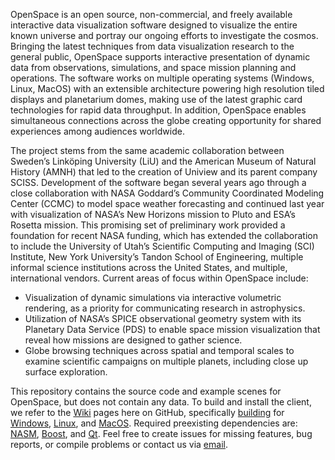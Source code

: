 OpenSpace is an open source, non-commercial, and freely available interactive data visualization software designed to visualize the entire known universe and portray our ongoing efforts to investigate the cosmos. Bringing the latest techniques from data visualization research to the general public, OpenSpace supports interactive presentation of dynamic data from observations, simulations, and space mission planning and operations. The software works on multiple operating systems (Windows, Linux, MacOS) with an extensible architecture powering high resolution tiled displays and planetarium domes, making use of the latest graphic card technologies for rapid data throughput. In addition, OpenSpace enables simultaneous connections across the globe creating opportunity for shared experiences among audiences worldwide.

The project stems from the same academic collaboration between Sweden’s Linköping University (LiU) and the American Museum of Natural History (AMNH) that led to the creation of Uniview and its parent company SCISS.  Development of the software began several years ago through a close collaboration with NASA Goddard’s Community Coordinated Modeling Center (CCMC) to model space weather forecasting and continued last year with visualization of NASA’s New Horizons mission to Pluto and ESA’s Rosetta mission. This promising set of preliminary work provided a foundation for recent NASA funding, which has extended the collaboration to include the University of Utah’s Scientific Computing and Imaging (SCI) Institute, New York University’s Tandon School of Engineering, multiple informal science institutions across the United States, and multiple, international vendors. Current areas of focus within OpenSpace include:

- Visualization of dynamic simulations via interactive volumetric rendering, as a priority for communicating research in astrophysics.
- Utilization of NASA’s SPICE observational geometry system with its Planetary Data Service (PDS) to enable space mission visualization that reveal how missions are designed to gather science.
- Globe browsing techniques across spatial and temporal scales to examine scientific campaigns on multiple planets, including close up surface exploration.

This repository contains the source code and example scenes for OpenSpace, but does not contain any data. To build and install the client, we refer to the [Wiki](https://github.com/OpenSpace/OpenSpace/wiki) pages here on GitHub, specifically [building](https://github.com/OpenSpace/OpenSpace/wiki/General-Getting-Started-Guide%3A-Compiling-OpenSpace) for [Windows](https://github.com/OpenSpace/OpenSpace/wiki/Guides-Compile-OpenSpace-on-Windows), [Linux](https://github.com/OpenSpace/OpenSpace/wiki/Guides-Compile-OpenSpace-on-Linux), and [MacOS](https://github.com/OpenSpace/OpenSpace/wiki/Guides-Compile-OpenSpace-on-OSX). Required preexisting dependencies are: [NASM](http://www.nasm.us/), [Boost](http://www.boost.org/), and [Qt](http://www.qt.io/download). Feel free to create issues for missing features, bug reports, or compile problems or contact us via [email](mailto:alexander.bock@me.com?subject=OpenSpace:).
